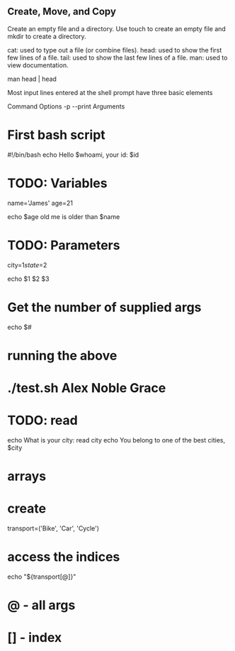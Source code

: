 ## Create, Move, and Copy

Create an empty file and a directory. 
Use touch to create an empty file and mkdir to create a directory.

cat: used to type out a file (or combine files).
head: used to show the first few lines of a file.
tail: used to show the last few lines of a file.
man: used to view documentation.


man head | head

Most input lines entered at the shell prompt have three basic elements

Command
Options -p --print
Arguments

# First bash script
#!/bin/bash
echo Hello $whoami, your id: $id

# TODO: Variables 
name='James'
age=21

echo $age old me is older than $name

# TODO: Parameters
city=$1
state=$2

echo $1 $2 $3

# Get the number of supplied args
echo $#

# running the above
# ./test.sh Alex Noble Grace

# TODO: read
echo What is your city:
read city
echo You belong to one of the best cities, $city

# arrays
# create
transport=('Bike', 'Car', 'Cycle')

# access the indices
echo "${transport[@]}"

# @ - all args
# [] - index


